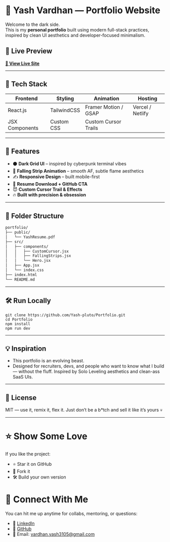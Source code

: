 # 🧠 Yash Vardhan — Portfolio Website

Welcome to the dark side.  
This is my **personal portfolio** built using modern full-stack practices, inspired by clean UI aesthetics and developer-focused minimalism.

## 🚀 Live Preview

[**🔗 View Live Site**](https://yashpluto.vercel.app) 

---

## 🧩 Tech Stack

| Frontend        | Styling         | Animation           | Hosting     |
|------------------|------------------|----------------------|-------------|
| React.js         | TailwindCSS       | Framer Motion / GSAP | Vercel / Netlify |
| JSX Components   | Custom CSS        | Custom Cursor Trails |             |

---

## 🎨 Features

- ⚫ **Dark Grid UI** – inspired by cyberpunk terminal vibes  
- 🧊 **Falling Strip Animation** – smooth AF, subtle flame aesthetics  
- ✍️ **Responsive Design** – built mobile-first  
- 💼 **Resume Download + GitHub CTA**  
- 😈 **Custom Cursor Trail & Effects**  
- 🔥 **Built with precision & obsession**

---

## 📁 Folder Structure

```bash
portfolio/
├── public/
│   └── YashResume.pdf
├── src/
│   ├── components/
│   │   ├── CustomCursor.jsx
│   │   ├── FallingStrips.jsx
│   │   └── Hero.jsx
│   ├── App.jsx
│   └── index.css
├── index.html
└── README.md
```

---

## 🛠️ Run Locally
```shell
git clone https://github.com/Yash-pluto/Portfolio.git
cd Portfolio
npm install
npm run dev
```

---


## 💡 Inspiration
+ This portfolio is an evolving beast.
+ Designed for recruiters, devs, and people who want to know what I build — without the fluff. Inspired by Solo Leveling aesthetics and clean-ass SaaS UIs.

---


## 🐺 License
MIT — use it, remix it, flex it. Just don’t be a b*tch and sell it like it’s yours 💀

---

# ⭐ Show Some Love
If you like the project:

- ⭐ Star it on GitHub
- 🔁 Fork it
- 🛠️ Build your own version

# 💬 Connect With Me
You can hit me up anytime for collabs, mentoring, or questions:

- 🧠 [LinkedIn](https://www.linkedin.com/in/vardhan-yash3105/)
- 🐙 [GitHub](https://github.com/Yash-pluto)
- 📧 Email: vardhan.yash3105@gmail.com
